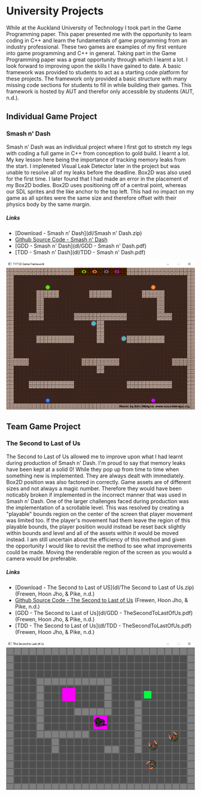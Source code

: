 # University Projects
While at the Auckland University of Technology I took part in the Game Programming paper.
This paper presented me with the opportunity to learn coding in C++ and learn the fundamentals of game programming from an industry professional.
These two games are examples of my first venture into game programming and C++ in general.
Taking part in the Game Programming paper was a great opportunity through which I learnt a lot. I look forward to improving upon the skills I have gained to date.
A basic framework was provided to students to act as a starting code platform for these projects. The framework only provided a basic structure with many missing code sections for students to fill in while building their games.
This framework is hosted by AUT and therefor only accessible by students (AUT, n.d.).

## Individual Game Project
### Smash n' Dash
Smash n' Dash was an individual project where I first got to stretch my legs with coding a full game in C++ from conception to gold build.
I learnt a lot. My key lesson here being the importance of tracking memory leaks from the start. I impleneted Visual Leak Detector later in the project but was unable to resolve all of my leaks before the deadline.
Box2D was also used for the first time. I later found that I had made an error in the placement of my Box2D bodies. Box2D uses positioning off of a central point, whereas our SDL sprites and the like anchor to the top left.
This had no impact on my game as all sprites were the same size and therefore offset with their physics body by the same margin.

##### Links
* [Download - Smash n' Dash](dl/Smash n' Dash.zip)
* [Github Source Code - Smash n' Dash](https://github.com/Kolosso/Smash-n-Dash)
* [GDD - Smash n' Dash](dl/GDD - Smash n' Dash.pdf)
* [TDD - Smash n' Dash](dl/TDD - Smash n' Dash.pdf)

![Screenshot](img/SmashN'Dash.png)

## Team Game Project
### The Second to Last of Us
The Second to Last of Us allowed me to improve upon what I had learnt during production of Smash n' Dash. I'm proud to say that memory leaks have been kept at a solid 0! While they pop up from time to time when something new is implemented. They are always dealt with immediately.
Box2D position was also factored in correctly. Game assets are of different sizes and not always a magic number. Therefore they would have been noticably broken if implemented in the incorrect manner that was used in Smash n' Dash.
One of the larger challenges faced during production was the implementation of a scrollable level. This was resolved by creating a "playable" bounds region on the center of the screen that player movement was limited too.
If the player's movement had them leave the region of this playable bounds, the player position would instead be reset back slightly within bounds and level and all of the assets within it would be moved instead.
I am still uncertain about the efficiency of this method and given the opportunity I would like to revisit the method to see what improvements could be made. Moving the renderable region of the screen as you would a camera would be preferable.

##### Links
* [Download - The Second to Last of US](dl/The Second to Last of Us.zip) (Frewen, Hoon Jho, & Pike, n.d.)
* [Github Source Code - The Second to Last of Us](https://github.com/Kolosso/The-Second-to-Last-of-Us) (Frewen, Hoon Jho, & Pike, n.d.)
* [GDD - The Second to Last of Us](dl/GDD - TheSecondToLastOfUs.pdf) (Frewen, Hoon Jho, & Pike, n.d.)
* [TDD - The Second to Last of Us](dl/TDD - TheSecondToLastOfUs.pdf) (Frewen, Hoon Jho, & Pike, n.d.)

![Screenshot](img/TheSecondToLastOfUs.png)
